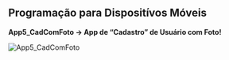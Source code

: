 ## **Programação para Dispositívos Móveis**

**App5_CadComFoto → App de “Cadastro” de Usuário com Foto!**

![App5_CadComFoto](https://user-images.githubusercontent.com/51824332/123517565-144de180-d678-11eb-83dd-e39d73249df1.jpeg)
